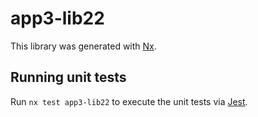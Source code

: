 # app3-lib22

This library was generated with [Nx](https://nx.dev).

## Running unit tests

Run `nx test app3-lib22` to execute the unit tests via [Jest](https://jestjs.io).
